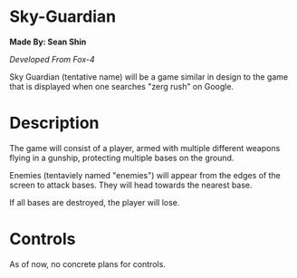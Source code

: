 # Sky-Guardian
**Made By: Sean Shin**

*Developed From Fox-4*

Sky Guardian (tentative name) will be a game similar in design to the game that is displayed when one searches "zerg rush" on Google.

# Description
The game will consist of a player, armed with multiple different weapons flying in a gunship, protecting multiple bases on the ground.

Enemies (tentaviely named "enemies") will appear from the edges of the screen to attack bases. They will head towards the nearest base.

If all bases are destroyed, the player will lose.

# Controls
As of now, no concrete plans for controls.
